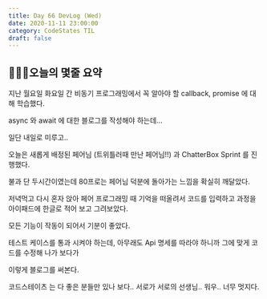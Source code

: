 ```yaml
---
title: Day 66 DevLog (Wed)
date: 2020-11-11 23:00:00
category: CodeStates TIL
draft: false
---
```


## 👨🏻‍💻오늘의 몇줄 요약

지난 월요일 화요일 간 비동기 프로그래밍에서 꼭 알아야 할 callback, promise 에 대해 학습했다.

async 와 await 에 대한 블로그를 작성해야 하는데...

일단 내일로 미루고..

오늘은 새롭게 배정된 페어님 (트위틀러때 만난 페어님!!) 과 ChatterBox Sprint 를 진행했다.

불과 단 두시간이였는데 80프로는 페어님 덕분에 돌아가는 느낌을 확실히 깨달았다.

저녁먹고 다시 혼자 앉아 페어 프로그래밍 때 기억을 떠올려서 코드를 입력하고 과정을 아이패드에 한글로 적어 보고 그려보았다.

모든 기능이 작동이 되어서 기분이 좋았다.

테스트 케이스를 통과 시켜야 하는데, 아무래도 Api 명세를 따라야 하니까 그에 맞게 코드를 수정해 나가 보다가

이렇게 블로그를 써본다.

코드스테이츠 는 다 좋은 분들만 있나 보다.. 서로가 서로의 선생님.. 워우.. 너무 멋지다.
